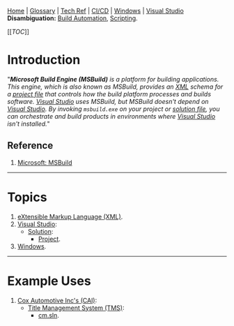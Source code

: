 [Home](/Slalom-LLC/Slalom-Consulting) | [Glossary](/Glossary) | [Tech Ref](/Tech-Ref) | [CI/CD](/Tech-Ref/Software-Development/DevOps-\(Development-and-IT-Operations\)/CI-CD-\(Continuous-Integration-%2D-Continuous-Delivery\)) | [Windows](/Tech-Ref/Microsoft/Microsoft-Windows) | [Visual Studio](/Tech-Ref/Microsoft/Visual-Studio)
**Disambiguation:** [Build Automation](/Tech-Ref/Software-Development/DevOps-\(Development-and-IT-Operations\)/Build-Automation), [Scripting](/Tech-Ref/Software-Development/Scripting).

[[_TOC_]]

# Introduction
"_***Microsoft Build Engine (MSBuild)*** is a platform for building applications. This engine, which is also known as MSBuild, provides an [XML](/Tech-Ref/Software-Development/Markup-Language/XML-\(eXtensible-Markup-Language\)) schema for a [project file](/Tech-Ref/Microsoft/Visual-Studio/Project-\(Visual-Studio\)) that controls how the build platform processes and builds software. [Visual Studio](/Tech-Ref/Microsoft/Visual-Studio) uses MSBuild, but MSBuild doesn't depend on [Visual Studio](/Tech-Ref/Microsoft/Visual-Studio). By invoking `msbuild.exe` on your project or [solution file](/Tech-Ref/Microsoft/Visual-Studio/Solution-File-\(.sln\)), you can orchestrate and build products in environments where [Visual Studio](/Tech-Ref/Microsoft/Visual-Studio/Project-\(Visual-Studio\)) isn't installed._"

## Reference
1. [Microsoft: MSBuild](https://docs.microsoft.com/en-us/visualstudio/msbuild/msbuild)

---
# Topics
1. [eXtensible Markup Language (XML)](/Tech-Ref/Software-Development/Markup-Language/XML-\(eXtensible-Markup-Language\)).
1. [Visual Studio](/Tech-Ref/Microsoft/Visual-Studio):
   - [Solution](/Tech-Ref/Microsoft/Visual-Studio/Solution-File-\(.sln\)):
      - [Project](/Tech-Ref/Microsoft/Visual-Studio/Project-\(Visual-Studio\)).
1. [Windows](/Tech-Ref/Microsoft/Microsoft-Windows).
---
# Example Uses
1. [Cox Automotive Inc's (CAI)](/Clients/CAI-\(Cox-Automotive-Inc\)):
   - [Title Management System (TMS)](/Clients/CAI-\(Cox-Automotive-Inc\)/Infrastructure-\(CAI\)/Systems-and-Services-\(CAI\)/TMS):
      - [cm.sln](/Clients/CAI-\(Cox-Automotive-Inc\)/Infrastructure-\(CAI\)/Systems-and-Services-\(CAI\)/TMS/cm.sln#third-party-components).
